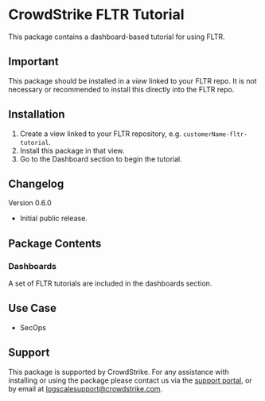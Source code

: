# CrowdStrike FLTR Tutorial

This package contains a dashboard-based tutorial for using FLTR. 

## Important

This package should be installed in a *view* linked to your FLTR repo. It is not necessary or recommended to install this directly into the FLTR repo.

## Installation

1. Create a view linked to your FLTR repository, e.g. `customerName-fltr-tutorial`.
2. Install this package in that view. 
3. Go to the Dashboard section to begin the tutorial. 

## Changelog

Version 0.6.0
- Initial public release. 

## Package Contents

### Dashboards

A set of FLTR tutorials are included in the dashboards section. 

## Use Case

- SecOps

## Support

This package is supported by CrowdStrike. For any assistance with installing or using the package please contact us via the [support portal](https://www.crowdstrike.com/products/observability-and-log-management/support/), or by email at logscalesupport@crowdstrike.com.
